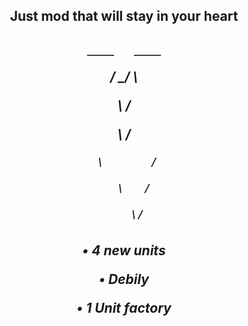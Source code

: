 <div align="center"> 
  <h2>
  Just mod that will stay in your heart 
  <h2>
<div>

<div>
  <h5>
  
    ____   ____
    
  /     \_/    \
  
  \            /
  
   \          /
   
     \       /
     
       \   /
       
        \/
  <h5>
<div>

<div>
  <h5>
  
  • 4 new units

  • Debily

  • 1 Unit factory

  <h5>
<div>
